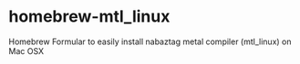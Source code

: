 # homebrew-mtl_linux
Homebrew Formular to easily install nabaztag metal compiler (mtl_linux) on Mac OSX
